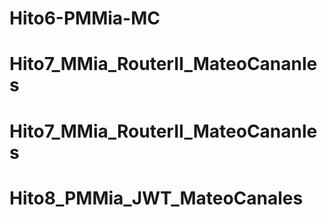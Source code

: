 # Hito6-PMMia-MC
# Hito7_MMia_RouterII_MateoCananles
# Hito7_MMia_RouterII_MateoCananles
# Hito8_PMMia_JWT_MateoCanales
